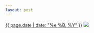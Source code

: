 ```yaml
---
layout: post
---
```


<p>
  <time><a href="/62">{{ page.date | date: "%e %B, %Y" }}</a></time>
  <a href="/62"><img src="{{ site.assets_url }}/62.jpg"/></a>
</p>
